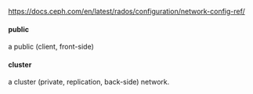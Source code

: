 https://docs.ceph.com/en/latest/rados/configuration/network-config-ref/

#### public
a public (client, front-side) 

#### cluster
a cluster (private, replication, back-side) network. 
